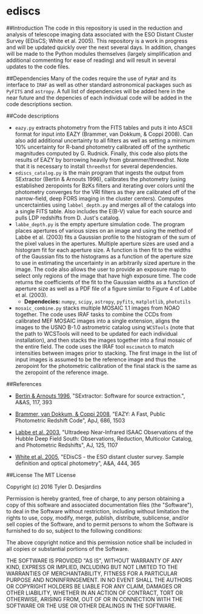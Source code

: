 # ediscs
##Introduction
The code in this repository is used in the reduction and analysis of telescope imaging data associated with the ESO Distant Cluster Survey (EDisCS; White et al. 2005). This repository is a work in progress and will be updated quickly over the next several days. In addition, changes will be made to the Python modules themselves (largely simplification and additional commenting for ease of reading) and will result in several updates to the code files. 

##Dependencies
Many of the codes require the use of `PyRAF` and its interface to `IRAF` as well as other standard astronomical packages such as `PyFITS` and `astropy`. A full list of dependencies will be added here in the near future and the depencies of each individual code will be added in the code descriptions section.

##Code descriptions
- `eazy.py` extracts photometry from the FITS tables and puts it into ASCII format for input into EAZY (Brammer, van Dokkum, & Coppi 2008). Can also add additional uncertainty to all filters as well as setting a minimum 10% uncertainty for R-band photometry calibrated off of the synthetic magnitudes computed by G. Rudnick. Finally, this code also plots the results of EAZY by borrowing heavily from gbrammer/threedhst. Note that it is necessary to install `threedhst` for several dependencies.
- `ediscs_catalog.py` is the main program that ingests the output from SExtractor (Bertin & Arnouts 1996), calibrates the photometry (using established zeropoints for BzKs filters and iterating over colors until the photometry converges for the VRI filters as they are calibrated off of the narrow-field, deep FORS imaging in the cluster centers). Computes uncerctainties using `labbel_depth.py` and merges all of the catalogs into a single FITS table. Also includes the E(B-V) value for each source and pulls LDP redshifts from D. Just's catalog. 
- `labbe_depth.py` is the empty aperture simulation code. The program places apertures of various sizes on an image and using the method of Labbe et al. (2003) fits a Gaussian profile to the histogram of the sum of the pixel values in the apertures. Multiple aperture sizes are used and a histogram fit for each aperture size. A function is then fit to the widths of the Gaussian fits to the histograms as a function of the aperture size to use in estimating the uncertainty in an arbitrarily sized aperture in the image. The code also allows the user to provide an exposure map to select only regions of the image that have high exposure time. The code returns the coefficients of the fit to the Gaussian widths as a function of aperture size as well as a PDF file of a figure similar to Figure 4 of Labbe et al. (2003).
    - **Dependecies:** `numpy`, `scipy`, `astropy`, `pyfits`, `matplotlib`, `photutils`
- `mosaic_combine.py` stacks multiple MOSAIC 1.1 images from NOAO together. The code uses IRAF tasks to combine the CCDs from calibrated MEF MOSAIC images into a single extension, aligns the images to the USNO B-1.0 astrometric catalog using `WCSTools` (note that the path to WCSTools will need to be updated for each individual installation), and then stacks the images together into a final mosaic of the entire field. The code uses the IRAF tool `mscimatch` to match intensities between images prior to stacking. The first image in the list of input images is assumed to be the reference image and thus the zeropoint for the photometric calibration of the final stack is the same as the zeropoint of the reference image.	

##References
- [Bertin & Arnouts 1996](http://adsabs.harvard.edu/abs/1996A%26AS..117..393B), "SExtractor: Software for source extraction.", A&AS, 117, 393

- [Brammer, van Dokkum, & Coppi 2008](http://adsabs.harvard.edu/abs/2008ApJ...686.1503B), "EAZY: A Fast, Public Photometric Redshift Code", ApJ, 686, 1503

- [Labbe et al. 2003](http://adsabs.harvard.edu/abs/2003AJ....125.1107L), "Ultradeep Near-Infrared ISAAC Observations of the Hubble Deep Field South: Observations, Reduction, Multicolor Catalog, and Photometric Redshifts", AJ, 125, 1107

- [White et al. 2005](http://adsabs.harvard.edu/abs/2005A%26A...444..365W), "EDisCS - the ESO distant cluster survey. Sample definition and optical photometry", A&A, 444, 365

##License
The MIT License

Copyright (c) 2016 Tyler D. Desjardins

Permission is hereby granted, free of charge, to any person obtaining a copy of this software and associated documentation files (the "Software"), to deal in the Software without restriction, including without limitation the rights to use, copy, modify, merge, publish, distribute, sublicense, and/or sell copies of the Software, and to permit persons to whom the Software is furnished to do so, subject to the following conditions:

The above copyright notice and this permission notice shall be included in all copies or substantial portions of the Software.

THE SOFTWARE IS PROVIDED "AS IS", WITHOUT WARRANTY OF ANY KIND, EXPRESS OR IMPLIED, INCLUDING BUT NOT LIMITED TO THE WARRANTIES OF MERCHANTABILITY, FITNESS FOR A PARTICULAR PURPOSE AND NONINFRINGEMENT. IN NO EVENT SHALL THE AUTHORS OR COPYRIGHT HOLDERS BE LIABLE FOR ANY CLAIM, DAMAGES OR OTHER LIABILITY, WHETHER IN AN ACTION OF CONTRACT, TORT OR OTHERWISE, ARISING FROM, OUT OF OR IN CONNECTION WITH THE SOFTWARE OR THE USE OR OTHER DEALINGS IN THE SOFTWARE.
